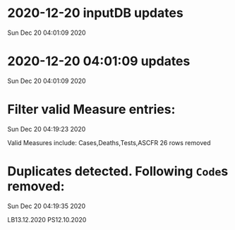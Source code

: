 
# 2020-12-20 inputDB updates 
 Sun Dec 20 04:01:09 2020 


# 2020-12-20 04:01:09 updates 
 Sun Dec 20 04:01:09 2020 


# Filter valid Measure entries: 
 Sun Dec 20 04:19:23 2020 

Valid Measures include: Cases,Deaths,Tests,ASCFR
 26 rows removed
# Duplicates detected. Following `Code`s removed: 
 Sun Dec 20 04:19:35 2020 

LB13.12.2020
PS12.10.2020